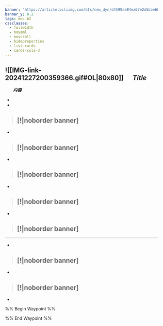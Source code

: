 ```yaml
---
banner: "https://article.biliimg.com/bfs/new_dyn/d4599ae84ea67e2d5bbe6b33ce80c9b434694666.jpg@.webp"
banner_y: 0.2
tags: moc AI
cssclasses:
  - fullwidth
  - noyaml
  - noscroll
  - hideproperties
  - list-cards
  - cards-cols-3
---
```


## ![[IMG-link-20241227200359366.gif#OL|80x80]]***$~~~~~~$Title***
***$~~~~~~~~$内容***

- 

- 
> [!|noborder banner] 
> - 
- 
>[!|noborder banner] 
> - 
- 
>[!|noborder banner] 
> - 

- 
>[!|noborder banner] 
> - 



- 
>[!|noborder banner] 
>- 

---

- 
>[!|noborder banner] 
> - 



- 
>[!|noborder banner] 
> - 

-

%% Begin Waypoint %%

%% End Waypoint %%




